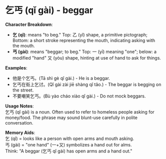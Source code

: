 # **乞丐 (qǐ gài) - beggar**

**Character Breakdown**:  
- **乞 (qǐ)**: means "to beg." Top: 乙 (yǐ) shape, a primitive pictograph; Bottom: a short stroke representing the mouth, indicating asking with the mouth.  
- **丐 (gài)**: means "beggar; to beg." Top: 一 (yī) meaning "one"; below: a modified "hand" 又 (yòu) shape, hinting at use of hand to ask for things.

**Examples**:  
- 他是个乞丐。(Tā shì gè qǐ gài.) - He is a beggar.  
- 乞丐在街上乞讨。(Qǐ gài zài jiē shàng qǐ tǎo.) - The beggar is begging on the street.  
- 不要嘲笑乞丐。(Bù yào cháo xiào qǐ gài.) - Do not mock beggars.

**Usage Notes**:  
乞丐 (qǐ gài) is a noun. Often used to refer to homeless people asking for money/food. The phrase may sound blunt-use carefully in polite conversation.

**Memory Aids**:  
乞 (qǐ) = looks like a person with open arms and mouth asking.  
丐 (gài) = "one hand" (一+又) symbolizes a hand out for alms.  
Think: "A beggar (乞丐 qǐ gài) has open arms and a hand out."